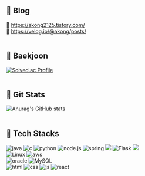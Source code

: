 ## 🩵 Blog
💙 https://akong2125.tistory.com/<br>
💙 https://velog.io/@akong/posts/<br><br>

## 🩵 Baekjoon
[![Solved.ac Profile](http://mazassumnida.wtf/api/generate_badge?boj=roqkfwkah)](https://solved.ac/roqkfwkah)<br><br>

## 🩵 Git Stats
![Anurag's GitHub stats](https://github-readme-stats.vercel.app/api?username=ahyeonkong&theme=city_lights&show_icons=true&count_private=true)<br><br>

## 🩵 Tech Stacks
![java](https://img.shields.io/badge/Java-ED8B00?style=for-the-badge&logo=openjdk&logoColor=white) ![c](https://img.shields.io/badge/C-00599C?style=for-the-badge&logo=c&logoColor=white) ![python](https://img.shields.io/badge/Python-3776AB?style=for-the-badge&logo=python&logoColor=white) ![node.js](https://img.shields.io/badge/Node.js-43853D?style=for-the-badge&logo=node.js&logoColor=white) ![spring](https://img.shields.io/badge/Spring-6DB33F?style=for-the-badge&logo=spring&logoColor=white) <img src="https://img.shields.io/badge/Spring Boot-6DB33F?style=for-the-badge&logo=spring boot&logoColor=white"> ![Flask](https://img.shields.io/badge/flask-%23000.svg?style=for-the-badge&logo=flask&logoColor=white) <img src="https://img.shields.io/badge/android-34A853?style=for-the-badge&logo=android&logoColor=white"/>
<br>![Linux](https://img.shields.io/badge/Linux-FCC624?style=for-the-badge&logo=linux&logoColor=black) ![aws](https://img.shields.io/badge/Amazon_AWS-232F3E?style=for-the-badge&logo=amazon-aws&logoColor=white) 
<br>![oracle](https://img.shields.io/badge/Oracle-F80000?style=for-the-badge&logo=oracle&logoColor=black) ![MySQL](https://img.shields.io/badge/mysql-4479A1.svg?style=for-the-badge&logo=mysql&logoColor=white)
<br>![html](https://img.shields.io/badge/HTML5-E34F26?style=for-the-badge&logo=html5&logoColor=white) ![css](	https://img.shields.io/badge/CSS3-1572B6?style=for-the-badge&logo=css3&logoColor=white) ![js](https://img.shields.io/badge/JavaScript-F7DF1E?style=for-the-badge&logo=JavaScript&logoColor=white) ![react](https://img.shields.io/badge/React-20232A?style=for-the-badge&logo=react&logoColor=61DAFB)


